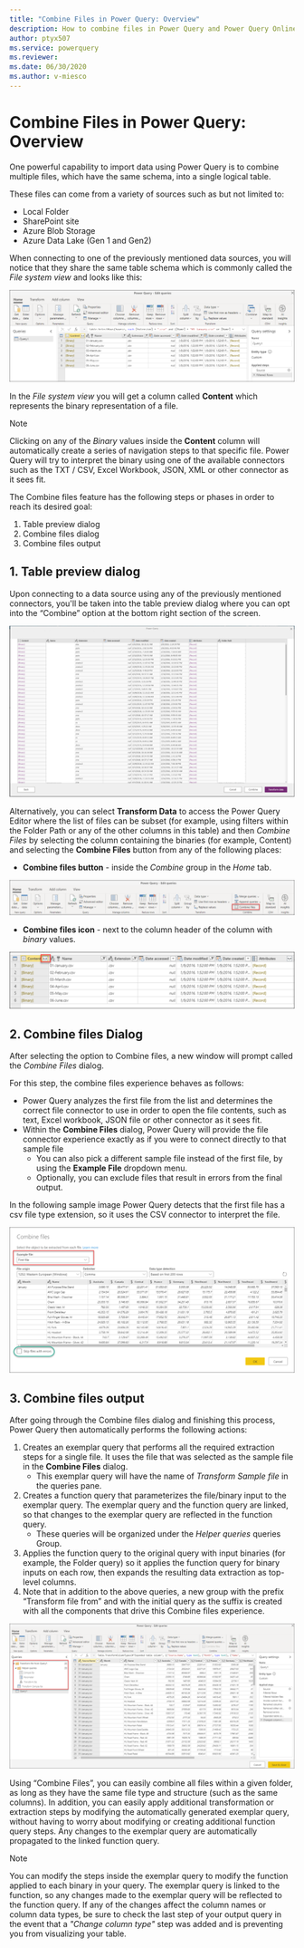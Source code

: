 ```yaml
---
title: "Combine Files in Power Query: Overview" 
description: How to combine files in Power Query and Power Query Online
author: ptyx507
ms.service: powerquery
ms.reviewer: 
ms.date: 06/30/2020
ms.author: v-miesco
---
```


# Combine Files in Power Query: Overview

One powerful capability to import data using Power Query is to combine multiple files, which have the same schema, into a single logical table. 

These files can come from a variety of sources such as but not limited to:
* Local Folder
* SharePoint site
* Azure Blob Storage
* Azure Data Lake (Gen 1 and Gen2)

When connecting to one of the previously mentioned data sources, you will notice that they share the same table schema which is commonly called the *File system view* and looks like this:

![File system view](images/me-combine-files-overview-file-system-view.png)

In the *File system view* you will get a column called **Content** which represents the binary representation of a file.

>[!Note]
> Clicking on any of the *Binary* values inside the **Content** column will automatically create a series of navigation steps to that specific file. Power Query will try to interpret the binary using one of the available connectors such as the TXT / CSV, Excel Workbook, JSON, XML or other connector as it sees fit.

The Combine files feature has the following steps or phases in order to reach its desired goal:
1. Table preview dialog
2. Combine files dialog
3. Combine files output

## 1. Table preview dialog

Upon connecting to a data source using any of the previously mentioned connectors, you'll be taken into the table preview dialog where you can opt into the “Combine” option at the bottom right section of the screen.

![Table preview with combine option](images/combinefiles1.png)

Alternatively, you can select **Transform Data** to access the Power Query Editor where the list of files can be subset (for example, using filters within the Folder Path or any of the other columns in this table) and then *Combine Files* by selecting the column containing the binaries (for example, Content) and selecting the **Combine Files** button from any of the following places:
* **Combine files button** - inside the *Combine* group in the *Home* tab.

![Combine files button in Home tab](images/me-combine-files-overview-combine-files-button-home.png)

* **Combine files icon** - next to the column header of the column with *binary* values.

![Combine files icon in column header](images/me-combine-files-overview-combine-files-button-header.png)

## 2. Combine files Dialog

After selecting the option to Combine files, a new window will prompt called the *Combine Files* dialog.

For this step, the combine files experience behaves as follows:
* Power Query analyzes the first file from the list and determines the correct file connector to use in order to open the file contents, such as text, Excel workbook, JSON file or other connector as it sees fit.
* Within the **Combine Files** dialog, Power Query will provide the file connector experience exactly as if you were to connect directly to that sample file
  * You can also pick a different sample file instead of the first file, by using the **Example File** dropdown menu.
  * Optionally, you can exclude files that result in errors from the final output.

In the following sample image Power Query detects that the first file has a csv file type extension, so it uses the CSV connector to interpret the file.

![Combine files dialog](images/me-combine-files-overview-combine-files-dialog.png)

## 3. Combine files output

After going through the Combine files dialog and finishing this process, Power Query then automatically performs the following actions:
1. Creates an exemplar query that performs all the required extraction steps for a single file. It uses the file that was selected as the sample file in the **Combine Files** dialog.
    * This exemplar query will have the name of *Transform Sample file* in the queries pane.
2. Creates a function query that parameterizes the file/binary input to the exemplar query. The exemplar query and the function query are linked, so that changes to the exemplar query are reflected in the function query.
    * These queries will be organized under the *Helper queries* queries Group.
3. Applies the function query to the original query with input binaries (for example, the Folder query) so it applies the function query for binary inputs on each row, then expands the resulting data extraction as top-level columns.
4. Note that in addition to the above queries, a new group with the prefix “Transform file from” and with the initial query as the suffix is created with all the components that drive this Combine files experience.

![Combine files output](images/me-combine-files-overview-combine-files-output.png)

Using “Combine Files”, you can easily combine all files within a given folder, as long as they have the same file type and structure (such as the same columns).
In addition, you can easily apply additional transformation or extraction steps by modifying the automatically generated exemplar query, without having to worry about modifying or creating additional function query steps. Any changes to the exemplar query are automatically propagated to the linked function query.

>[!Note]
>You can modify the steps inside the exemplar query to modify the function applied to each binary in your query. The exemplar query is linked to the function, so any changes made to the exemplar query will be reflected to the function query. If any of the changes affect the column names or column data types, be sure to check the last step of your output query in the event that a *"Change column type"* step was added and is preventing you from visualizing your table.  